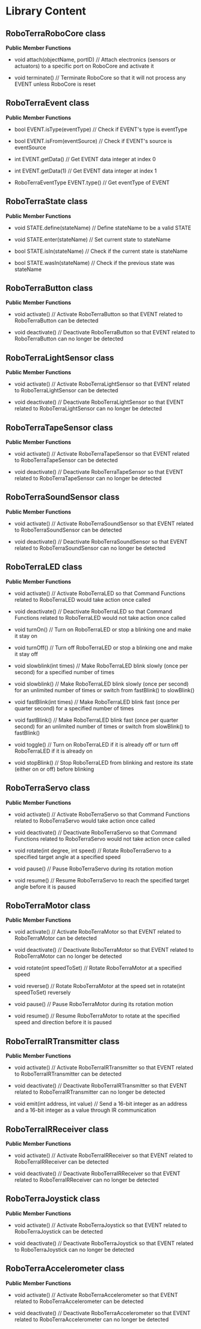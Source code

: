 # Library Content #

## RoboTerraRoboCore class ##

**Public Member Functions**

* void attach(objectName, portID) // Attach electronics (sensors or actuators) to a specific port on RoboCore and activate it

* void terminate() // Terminate RoboCore so that it will not process any EVENT unless RoboCore is reset

## RoboTerraEvent class ##

**Public Member Functions**

* bool EVENT.isType(eventType) // Check if EVENT's type is eventType

* bool EVENT.isFrom(eventSource) // Check if EVENT's source is eventSource

* int EVENT.getData() // Get EVENT data integer at index 0

* int EVENT.getData(1) // Get EVENT data integer at index 1

* RoboTerraEventType EVENT.type() // Get eventType of EVENT

## RoboTerraState class ##

**Public Member Functions**

* void STATE.define(stateName) // Define stateName to be a valid STATE

* void STATE.enter(stateName) // Set current state to stateName

* bool STATE.isIn(stateName) // Check if the current state is stateName

* bool STATE.wasIn(stateName) // Check if the previous state was stateName

## RoboTerraButton class ##

**Public Member Functions**

* void activate() // Activate RoboTerraButton so that EVENT related to RoboTerraButton can be detected

* void deactivate() // Deactivate RoboTerraButton so that EVENT related to RoboTerraButton can no longer be detected

## RoboTerraLightSensor class ##

**Public Member Functions**

* void activate() // Activate RoboTerraLightSensor so that EVENT related to RoboTerraLightSensor can be detected

* void deactivate() // Deactivate RoboTerraLightSensor so that EVENT related to RoboTerraLightSensor can no longer be detected

## RoboTerraTapeSensor class ##

**Public Member Functions**

* void activate() // Activate RoboTerraTapeSensor so that EVENT related to RoboTerraTapeSensor can be detected

* void deactivate() // Deactivate RoboTerraTapeSensor so that EVENT related to RoboTerraTapeSensor can no longer be detected

## RoboTerraSoundSensor class ##

**Public Member Functions**

* void activate() // Activate RoboTerraSoundSensor so that EVENT related to RoboTerraSoundSensor can be detected

* void deactivate() // Deactivate RoboTerraSoundSensor so that EVENT related to RoboTerraSoundSensor can no longer be detected

## RoboTerraLED class ##

**Public Member Functions**

* void activate() // Activate RoboTerraLED so that Command Functions related to RoboTerraLED would take action once called

* void deactivate() // Deactivate RoboTerraLED so that Command Functions related to RoboTerraLED would not take action once called
 
* void turnOn() // Turn on RoboTerraLED or stop a blinking one and make it stay on

* void turnOff() // Turn off RoboTerraLED or stop a blinking one and make it stay off

* void slowblink(int times) // Make RoboTerraLED blink slowly (once per second) for a specified number of times

* void slowblink() // Make RoboTerraLED blink slowly (once per second) for an unlimited number of times or switch from fastBlink() to slowBlink()

* void fastBlink(int times) // Make RoboTerraLED blink fast (once per quarter second) for a specified number of times

* void fastBlink() // Make RoboTerraLED blink fast (once per quarter second) for an unlimited number of times or switch from slowBlink() to fastBlink()

* void toggle() // Turn on RoboTerraLED if it is already off or turn off RoboTerraLED if it is already on

* void stopBlink() // Stop RoboTerraLED from blinking and restore its state (either on or off) before blinking

## RoboTerraServo class ##

**Public Member Functions**

* void activate() // Activate RoboTerraServo so that Command Functions related to RoboTerraServo would take action once called

* void deactivate() // Deactivate RoboTerraServo so that Command Functions related to RoboTerraServo would not take action once called

* void rotate(int degree, int speed) // Rotate RoboTerraServo to a specified target angle at a specified speed

* void pause() // Pause RoboTerraServo during its rotation motion

* void resume() // Resume RoboTerraServo to reach the specified target angle before it is paused

## RoboTerraMotor class ##

**Public Member Functions**

* void activate() // Activate RoboTerraMotor so that EVENT related to RoboTerraMotor can be detected

* void deactivate() // Deactivate RoboTerraMotor so that EVENT related to RoboTerraMotor can no longer be detected

* void rotate(int speedToSet) // Rotate RoboTerraMotor at a specified speed

* void reverse() // Rotate RoboTerraMotor at the speed set in rotate(int speedToSet) reversely

* void pause() // Pause RoboTerraMotor during its rotation motion

* void resume() // Resume RoboTerraMotor to rotate at the specified speed and direction before it is paused

## RoboTerraIRTransmitter class ##

**Public Member Functions**

* void activate() // Activate RoboTerraIRTransmitter so that EVENT related to RoboTerraIRTransmitter can be detected

* void deactivate() // Deactivate RoboTerraIRTransmitter so that EVENT related to RoboTerraIRTransmitter can no longer be detected

* void emit(int address, int value) // Send a 16-bit integer as an address and a 16-bit integer as a value through IR communication

## RoboTerraIRReceiver class ##

**Public Member Functions**

* void activate() // Activate RoboTerraIRReceiver so that EVENT related to RoboTerraIRReceiver can be detected

* void deactivate() // Deactivate RoboTerraIRReceiver so that EVENT related to RoboTerraIRReceiver can no longer be detected

## RoboTerraJoystick class ##

**Public Member Functions**

* void activate() // Activate RoboTerraJoystick so that EVENT related to RoboTerraJoystick can be detected

* void deactivate() // Deactivate RoboTerraJoystick so that EVENT related to RoboTerraJoystick can no longer be detected

## RoboTerraAccelerometer class ##

**Public Member Functions**

* void activate() // Activate RoboTerraAccelerometer so that EVENT related to RoboTerraAccelerometer can be detected

* void deactivate() // Deactivate RoboTerraAccelerometer so that EVENT related to RoboTerraAccelerometer can no longer be detected